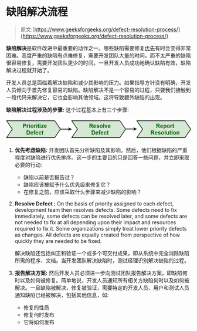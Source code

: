 # 缺陷解决流程

> 原文:[https://www.geeksforgeeks.org/defect-resolution-process/](https://www.geeksforgeeks.org/defect-resolution-process/)

**缺陷解决**是软件改进中最重要的动作之一。哪些缺陷需要修复[优先](https://www.geeksforgeeks.org/defect-priority/)有时会变得非常困难。高度严重的缺陷有点难修复，需要开发团队大量的时间，而不太严重的缺陷很容易修复，需要开发团队更少的时间。一旦开发人员成功地确认缺陷有效，缺陷解决过程就开始了。

开发人员总是面临着解决缺陷和减少其影响的压力。如果指导方针没有明确，开发人员倾向于首先修复容易的缺陷。缺陷解决不是一个容易的过程，只要我们接触到一段代码来解决它，它也会影响其他领域。这将导致额外缺陷的出现。

**缺陷解决过程涉及的步骤:**
这个过程基本上有三个步骤:

![](img/a39a49bfd72dd8d4f45632cf20a5765b.png)

1.  **优先考虑缺陷:**
    开发团队首先分析缺陷及其影响。然后，他们根据缺陷的严重程度对缺陷进行优先排序。这一步的主要目的只是回答一些问题，并立即采取必要的行动:
    *   缺陷以前是否报告过？
    *   缺陷应该被赋予什么优先级来修复它？
    *   在修复之前，应该采取什么步骤来减少缺陷的影响？
2.  **Resolve Defect :**
    On the basis of priority assigned to each defect, development team then resolves defects. Some defects need to fix immediately, some defects can be resolved later, and some defects are not needed to fix at all depending upon their impact and resources required to fix it. Some organizations simply treat lower priority defects as changes. All defects are equally created from perspective of how quickly they are needed to be fixed.

    解决缺陷还包括纠正和验证一个或多个可交付成果，即从系统中完全消除缺陷所需的程序、文档。当开发团队解决缺陷时，测试经理识别解决缺陷的过程。

3.  **报告解决方案:**
    然后开发人员必须进一步向测试团队报告解决方案，即缺陷何时以及如何被修复。简单地说，开发人员通知所有相关方缺陷何时以及如何被解决。一旦缺陷被解决，修复被验证，需要特定的开发人员、用户和测试人员通知缺陷已经被解决，包括其他信息，如:
    *   修复的性质
    *   修复何时发布
    *   它将如何发布